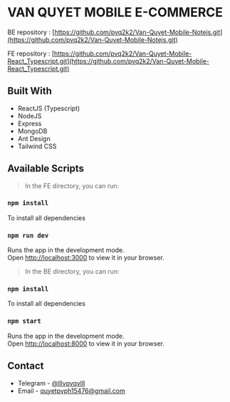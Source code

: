 # VAN QUYET MOBILE E-COMMERCE

BE repository : [https://github.com/pvq2k2/Van-Quyet-Mobile-Notejs.git](https://github.com/pvq2k2/Van-Quyet-Mobile-Notejs.git)

FE repository : [https://github.com/pvq2k2/Van-Quyet-Mobile-React_Typescript.git](https://github.com/pvq2k2/Van-Quyet-Mobile-React_Typescript.git)

## Built With

- ReactJS (Typescript)
- NodeJS
- Express
- MongoDB
- Ant Design
- Tailwind CSS

## Available Scripts

> In the FE directory, you can run:

### `npm install` 
To install all dependencies

### `npm run dev`

Runs the app in the development mode.\
Open [http://localhost:3000](http://localhost:3000) to view it in your browser.

> In the BE directory, you can run:

### `npm install` 
To install all dependencies

### `npm start`

Runs the app in the development mode.\
Open [http://localhost:8000](http://localhost:8000) to view it in your browser.


## Contact

- Telegram - [@lllvpvqvlll](https://t.me/lllvpvqvlll)
- Email - quyetpvph15476@gmail.com
